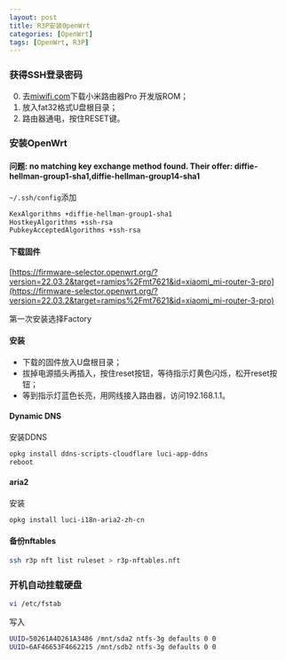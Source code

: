 ```yaml
---
layout: post
title: R3P安装OpenWrt
categories: [OpenWrt]
tags: [OpenWrt, R3P]
---
```

### 获得SSH登录密码

0. 去[miwifi.com](http://www.miwifi.com/miwifi_download.html)下载小米路由器Pro 开发版ROM；
0. 放入fat32格式U盘根目录；
0. 路由器通电，按住RESET键。

### 安装OpenWrt

#### 问题: no matching key exchange method found. Their offer: diffie-hellman-group1-sha1,diffie-hellman-group14-sha1

`~/.ssh/config`添加

```sh
KexAlgorithms +diffie-hellman-group1-sha1
HostkeyAlgorithms +ssh-rsa
PubkeyAcceptedAlgorithms +ssh-rsa
```

#### 下载固件

[https://firmware-selector.openwrt.org/?version=22.03.2&target=ramips%2Fmt7621&id=xiaomi_mi-router-3-pro](https://firmware-selector.openwrt.org/?version=22.03.2&target=ramips%2Fmt7621&id=xiaomi_mi-router-3-pro)

第一次安装选择Factory

#### 安装

* 下载的固件放入U盘根目录；
* 拔掉电源插头再插入，按住reset按钮，等待指示灯黄色闪烁，松开reset按钮；
* 等到指示灯蓝色长亮，用网线接入路由器，访问192.168.1.1。

#### Dynamic DNS

安装DDNS

```sh
opkg install ddns-scripts-cloudflare luci-app-ddns
reboot
```

#### aria2

安装

```sh
opkg install luci-i18n-aria2-zh-cn
```

#### 备份nftables

```sh
ssh r3p nft list ruleset > r3p-nftables.nft
```

### 开机自动挂载硬盘

```sh
vi /etc/fstab
```
写入
```sh
UUID=50261A4D261A3486 /mnt/sda2 ntfs-3g defaults 0 0
UUID=6AF46653F4662215 /mnt/sdb2 ntfs-3g defaults 0 0
```
